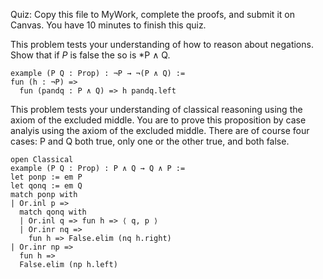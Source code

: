 Quiz: Copy this file to MyWork, complete the proofs,
and submit it on Canvas. You have 10 minutes to finish
this quiz.

This problem tests your understanding of how
to reason about negations. Show that if *P* is
false the so is *P ∧ Q.
```lean
example (P Q : Prop) : ¬P → ¬(P ∧ Q) :=
fun (h : ¬P) =>
  fun (pandq : P ∧ Q) => h pandq.left
```

This problem tests your understanding of classical
reasoning using the axiom of the excluded middle.
You are to prove this proposition by case analyis
using the axiom of the excluded middle. There are
of course four cases: P and Q both true, only one
or the other true, and both false.
```lean
open Classical
example (P Q : Prop) : P ∧ Q → Q ∧ P :=
let ponp := em P
let qonq := em Q
match ponp with
| Or.inl p =>
  match qonq with
  | Or.inl q => fun h => ⟨ q, p ⟩
  | Or.inr nq =>
    fun h => False.elim (nq h.right)
| Or.inr np =>
  fun h =>
  False.elim (np h.left)
```
